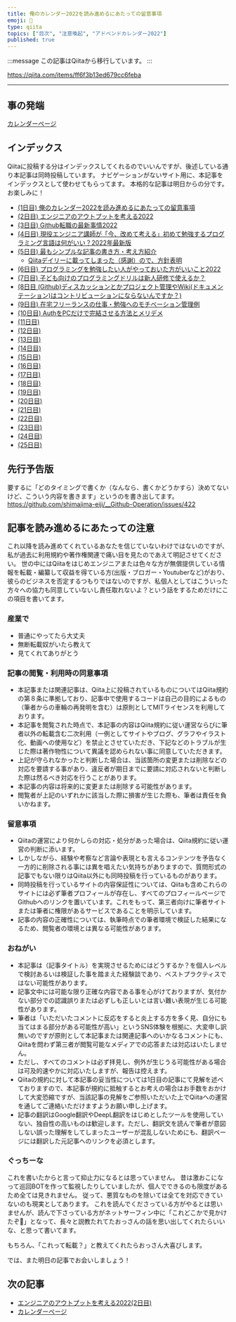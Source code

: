 ```yaml
---
title: 俺のカレンダー2022を読み進めるにあたっての留意事項
emoji: 📝
type: qiita
topics: ["目次", "注意喚起", "アドベンドカレンダー2022"]
published: true
---
```


:::message
この記事はQiitaから移行しています。
:::

https://qiita.com/items/ff6f3b13ed679cc6feba

---

## 事の発端
[カレンダーページ](https://qiita.com/advent-calendar/2022/oreno_nomurasan2022)

## インデックス
Qiitaに投稿する分はインデックスしてくれるのでいいんですが、後述している通り本記事は同時投稿しています。
ナビゲーションがないサイト用に、本記事をインデックスとして使わせてもらってます。
本格的な記事は明日からの分です。お楽しみに！

- [(1日目) 俺のカレンダー2022を読み進めるにあたっての留意事項](#)
- [(2日目) エンジニアのアウトプットを考える2022](https://qiita.com/nomurasan/items/4ec8deb10c609e93869d)
- [(3日目) Github転職の最新事情2022](https://qiita.com/nomurasan/items/885444cec8eefe37ac07)
- [(4日目) 現役エンジニア講師が「今、改めて考える」初めて勉強するプログラミング言語は何がいい？2022年最新版](https://qiita.com/nomurasan/items/5f97870d5237f773c111)
- [(5日目) 最もシンプルな記事の書き方・考え方紹介](https://qiita.com/nomurasan/items/6cdde5886073c571349c)
  - [Qiitaデイリーに載ってしまった（感謝）ので、方針表明](https://qiita.com/nomurasan/items/8d263978b548d38fba67)
- [(6日目) プログラミングを勉強したい人がやっておいた方がいいこと2022](https://qiita.com/nomurasan/items/281044ee0162b89b5b9e)
- [(7日目) 子ども向けのプログラミングドリルは新人研修で使えるか？](https://qiita.com/nomurasan/items/85be0d822b50235205b0)
- [(8日目 (Github)ディスカッションとかプロジェクト管理やWiki(ドキュメンテーション)はコントリビューションにならないんですか？)](https://qiita.com/nomurasan/items/4521ad09e832a06c5438)
- [(9日目) 在宅フリーランスの仕事・勉強へのモチベーション管理例](https://qiita.com/nomurasan/items/1ab798e5794cc4b29b65)
- [(10日目) AuthをPCだけで完結させる方法とメリデメ](https://qiita.com/nomurasan/items/e7bb03c717793a7c8b70)
- [(11日目)]()
- [(12日目)]()
- [(13日目)]()
- [(14日目)]()
- [(15日目)]()
- [(16日目)]()
- [(17日目)]()
- [(18日目)]()
- [(19日目)]()
- [(20日目)]()
- [(21日目)]()
- [(22日目)]()
- [(23日目)]()
- [(24日目)]()
- [(25日目)]()

## 先行予告版
要するに「どのタイミングで書くか（なんなら、書くかどうかすら）決めてないけど、こういう内容を書きます」というのを書き出してます。
https://github.com/shimajima-eiji/__Github-Operation/issues/422

## 記事を読み進めるにあたっての注意
これ以降を読み進めてくれているあなたを信じていないわけではないのですが、私が過去に利用規約や著作権関連で痛い目を見たのであえて明記させてください。
世の中にはQiitaをはじめエンジニアまたは色々な方が無償提供している情報を転載・編纂して収益を得ている方(出版・ブロガー・Youtuberなど)がおり、彼らのビジネスを否定するつもりではないのですが、私個人としてはこういった方々への協力も同意していないし責任取れないよ？という話をするためだけにこの項目を書いてます。

### 産業で
- 普通にやってたら大丈夫
- 無断転載奴がいたら教えて
- 見てくれてありがとう

### 記事の閲覧・利用時の同意事項
- 本記事または関連記事は、Qiita上に投稿されているものについてはQiita規約の第８条に準拠しており、記事中で使用するコードは自己の目的によるもの（筆者からの車輪の再発明を含む）は原則としてMITライセンスを利用しております。
- 本記事を閲覧された時点で、本記事の内容はQiita規約に従い運営ならびに筆者以外の転載含む二次利用（一例としてサイトやブログ、グラフやイラスト化、動画への使用など）を禁止とさせていただき、下記などのトラブルが生じた際は著作物性について異議を認められない事に同意していただきます。
- 上記が守られなかったと判断した場合は、当該箇所の変更または削除などの対応を要請する事があり、違反者が期日までに要請に対応されないと判断した際は然るべき対応を行うことがあります。
- 本記事の内容は将来的に変更または削除する可能性があります。
- 閲覧者が上記のいずれかに該当した際に損害が生じた際も、筆者は責任を負いかねます。

### 留意事項
- Qiitaの運営により何かしらの対応・処分があった場合は、Qiita規約に従い運営の判断に添います。
- しかしながら、経験や考察など言論や表現とも言えるコンテンツを予告なく一方的に削除される事には異を唱えたい気持ちがありますので、質問形式の記事でもない限りはQiita以外にも同時投稿を行っているものがあります。
- 同時投稿を行っているサイトの内容保証性については、Qiitaも含めこれらのサイトには必ず筆者プロフィールが存在し、すべてのプロフィールページでGithubへのリンクを置いています。これをもって、第三者向けに筆者サイトまたは筆者に権限があるサービスであることを明示しています。
- 記事の内容の正確性については、執筆時点での筆者環境で検証した結果になるため、閲覧者の環境とは異なる可能性があります。

### おねがい
- 本記事は（記事タイトル）を実現させるためにはどうするか？を個人レベルで検討あるいは検証した事を踏まえた経験談であり、ベストプラクティスではない可能性があります。
- 記事文中には可能な限り正確な内容である事を心がけておりますが、気付かない部分での認識誤りまたは必ずしも正しいとは言い難い表現が生じる可能性があります。
- 筆者は「いただいたコメントに反応をすると炎上する方を多く見、自分にも当てはまる部分がある可能性が高い」というSNS体験を根拠に、大変申し訳無いのですが原則として本記事または関連記事へのいかなるコメントにも、Qiitaを問わず第三者が閲覧可能なメディアでの応答または対応はいたしません。
- ただし、すべてのコメントは必ず拝見し、例外が生じうる可能性がある場合は可及的速やかに対応いたしますが、報告は控えます。
- Qiitaの規約に対して本記事の妥当性については1日目の記事にて見解を述べておりますので、本記事が規約に抵触するとお考えの場合はお手数をおかけして大変恐縮ですが、当該記事の見解をご参照いただいた上でQiitaへの運営を通してご連絡いただけますようお願い申し上げます。
- 記事の翻訳はGoogle翻訳やDeepL翻訳をはじめとしたツールを使用していない、独自性の高いものは歓迎します。ただし、翻訳文を読んで筆者が意図しない誤った理解をしてしまったユーザーが混乱しないためにも、翻訳ページには翻訳した元記事へのリンクを必須とします。

### ぐっちーな
これを書いたからと言って抑止力になるとは思っていません。
昔は激おこになって巡回BOTを作って監視したりしていましたが、個人でできるのも限度があるため全ては見きれません。
従って、悪質なものを除いては全てを対応できていないのも現実としてあります。
これを読んでくださっている方がやるとは思いませんが、読んで下さっている方がネットサーフィン中に「これどこかで見かけたぞ🤔」となって、長々と説教たれてたおっさんの話を思い出してくれたらいいな、と思って書いてます。

もちろん、「これって転載？」と教えてくれたらおっさん大喜びします。

では、また明日の記事でお会いしましょう！

## 次の記事
- [エンジニアのアウトプットを考える2022(2日目)](https://qiita.com/nomurasan/items/4ec8deb10c609e93869d)
- [カレンダーページ](https://qiita.com/advent-calendar/2022/oreno_nomurasan2022)


